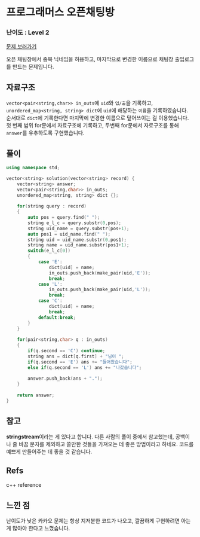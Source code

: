 


# 프로그래머스 오픈채팅방

### 난이도 : Level 2
[문제 보러가기](https://programmers.co.kr/learn/courses/30/lessons/42888)

오픈 채팅창에서 중복 닉네임을 허용하고, 마지막으로 변경한 이름으로 채팅창 출입로그를 만드는 문제입니다.

## 자료구조
```vector<pair<string,char>> in_outs```에 ```uid```와 ```입/출```을 기록하고,  ```unordered_map<string, string> dict```에 ```uid```에 해당하는 ```이름```을 기록하였습니다.  
순서대로 ```dict```에 기록한다면 마지막에 변경한 이름으로 덮어쓰이는 걸 이용했습니다.
첫 번째 범위 for문에서 자료구조에 기록하고, 두번째 for문에서 자료구조를 통해 ```answer```를 유추하도록 구현했습니다.
## 풀이

```c++
using namespace std;

vector<string> solution(vector<string> record) {
    vector<string> answer;
    vector<pair<string,char>> in_outs;
    unordered_map<string, string> dict {};
    
    for(string query : record)
    {
        auto pos = query.find(" ");
        string e_l_c = query.substr(0,pos);
        string uid_name = query.substr(pos+1);
        auto pos1 = uid_name.find(" ");
        string uid = uid_name.substr(0,pos1);
        string name = uid_name.substr(pos1+1);
        switch(e_l_c[0])
        {
            case 'E':
                dict[uid] = name;
                in_outs.push_back(make_pair(uid,'E'));
                break;
            case 'L':
                in_outs.push_back(make_pair(uid,'L'));
                break;
            case 'C':
                dict[uid] = name;
                break;
            default:break;      
        }
    }
    
    for(pair<string,char> q : in_outs)
    {
        if(q.second == 'C') continue;
        string ans = dict[q.first] + "님이 ";
        if(q.second == 'E') ans += "들어왔습니다";
        else if(q.second == 'L') ans += "나갔습니다";
        
        answer.push_back(ans + ".");
    }
    
    return answer;
}
```
	
## 참고
**stringstream**이라는 게 있다고 합니다. 다른 사람의 풀이 중에서 참고했는데, 공백이나 줄 바꿈 문자를 제외하고 쓸만한 것들을 가져오는 데 좋은 방법이라고 하네요. 코드를 예쁘게 만들어주는 데 좋을 것 같습니다.

## Refs
c++ reference

## 느낀 점
난이도가 낮은 카카오 문제는 항상 지저분한 코드가 나오고, 깔끔하게 구현하려면 아는 게 많아야 한다고 느꼈습니다.